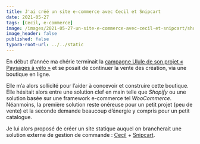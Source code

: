 ```yaml
---
title: J'ai créé un site e-commerce avec Cecil et Snipcart
date: 2021-05-27
tags: [Cecil, e-commerce]
image: /images/2021-05-27-un-site-e-commerce-avec-cecil-et-snipcart/shop.cecillie.fr.jpg
image_header: false
published: false
typora-root-url: ../../static
---
```


En début d’année ma chérie terminait la [campagne Ulule de son projet « Paysages à vélo »](https://fr.ulule.com/paysages-a-velo/) et se posait de continuer la vente des création, via une boutique en ligne.

Elle m’a alors sollicité pour l’aider à concevoir et construire cette boutique. Elle hésitait alors entre une solution clef en main telle que *Shopify* ou une solution basée sur une framework e-commerce tel *WooCommerce*.  
Néanmoins, la première solution reste onéreuse pour un petit projet (peu de vente) et la seconde demande beaucoup d’énergie y compris pour un petit catalogue.

Je lui alors proposé de créer un site statique auquel on brancherait une solution externe de gestion de commande : [Cecil](https://cecil.app) + [Snipcart](https://snipcart.com).



